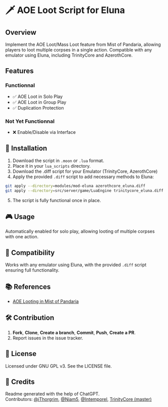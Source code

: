 # 🗡️ AOE Loot Script for Eluna

## Overview
Implement the AOE Loot/Mass Loot feature from Mist of Pandaria, allowing players to loot multiple corpses in a single action. Compatible with any emulator using Eluna, including TrinityCore and AzerothCore.

## Features

### Functionnal
- ✅ AOE Loot in Solo Play
- ✅ AOE Loot in Group Play
- ✅ Duplication Protection

### Not Yet Functionnal
- ❌ Enable/Disable via Interface

## 🚀 Installation

1. Download the script in `.moon` or `.lua` format.
2. Place it in your `lua_scripts` directory.
3. Download the .diff script for your Emulator (TrinityCore, AzerothCore)
4. Apply the provided `.diff` script to add necessary methods to Eluna:
```sh
git apply --directory=modules/mod-eluna azerothcore_eluna.diff
git apply --directory=src/server/game/LuaEngine trinitycore_eluna.diff
```
5. The script is fully functional once in place.

## 🎮 Usage

Automatically enabled for solo play, allowing looting of multiple corpses with one action.

## 🔄 Compatibility

Works with any emulator using Eluna, with the provided `.diff` script ensuring full functionality.

## 📚 References

- [AOE Looting in Mist of Pandaria](https://wowwiki-archive.fandom.com/wiki/Area_of_Effect_looting)

## 🛠️ Contribution

1. **Fork**, **Clone**, **Create a branch**, **Commit**, **Push**, **Create a PR**.
2. Report issues in the issue tracker.

## 📜 License

Licensed under GNU GPL v3. See the LICENSE file.

## 📝 Credits

Readme generated with the help of ChatGPT.  
Contributors: [@iThorgrim](https://github.com/iThorgrim), [@Niam5](https://github.com/Niam5), [@Intemporel](https://github.com/Intemporel), [TrinityCore (master)](https://github.com/TrinityCore/TrinityCore)
